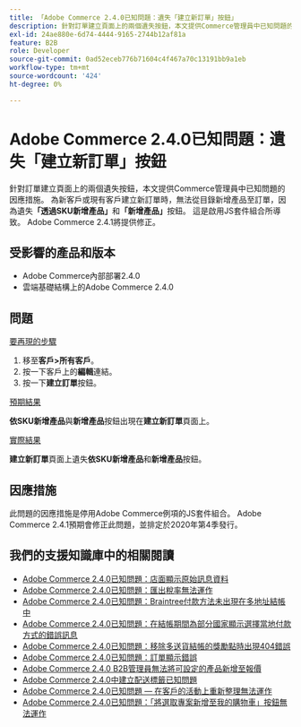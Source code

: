 ```yaml
---
title: 「Adobe Commerce 2.4.0已知問題：遺失「建立新訂單」按鈕」
description: 針對訂單建立頁面上的兩個遺失按鈕，本文提供Commerce管理員中已知問題的因應措施。 為新客戶或現有客戶建立新訂單時，無法從目錄將產品新增至訂單，因為缺少**Add Products By SKU**和**Add Products**按鈕。 這是啟用JS套件組合所導致。 Adobe Commerce 2.4.1將提供修正。
exl-id: 24ae880e-6d74-4444-9165-2744b12af81a
feature: B2B
role: Developer
source-git-commit: 0ad52eceb776b71604c4f467a70c13191bb9a1eb
workflow-type: tm+mt
source-wordcount: '424'
ht-degree: 0%

---
```


# Adobe Commerce 2.4.0已知問題：遺失「建立新訂單」按鈕

針對訂單建立頁面上的兩個遺失按鈕，本文提供Commerce管理員中已知問題的因應措施。 為新客戶或現有客戶建立新訂單時，無法從目錄新增產品至訂單，因為遺失&#x200B;**「透過SKU新增產品」**&#x200B;和&#x200B;**「新增產品」**&#x200B;按鈕。 這是啟用JS套件組合所導致。 Adobe Commerce 2.4.1將提供修正。

## 受影響的產品和版本

* Adobe Commerce內部部署2.4.0
* 雲端基礎結構上的Adobe Commerce 2.4.0

## 問題

<u>要再現的步驟</u>

1. 移至&#x200B;**客戶>所有客戶**。
1. 按一下客戶上的&#x200B;**編輯**&#x200B;連結。
1. 按一下&#x200B;**建立訂單**&#x200B;按鈕。

<u>預期結果</u>

**依SKU新增產品**&#x200B;與&#x200B;**新增產品**&#x200B;按鈕出現在&#x200B;**建立新訂單**&#x200B;頁面上。

<u>實際結果</u>

**建立新訂單**&#x200B;頁面上遺失&#x200B;**依SKU新增產品**&#x200B;和&#x200B;**新增產品**&#x200B;按鈕。

## 因應措施

此問題的因應措施是停用Adobe Commerce例項的JS套件組合。 Adobe Commerce 2.4.1預期會修正此問題，並排定於2020年第4季發行。

## 我們的支援知識庫中的相關閱讀

* [Adobe Commerce 2.4.0已知問題：店面顯示原始訊息資料](/help/troubleshooting/storefront/magento-2-4-0-issue-storefront-raw-message-data-display.md)
* [Adobe Commerce 2.4.0已知問題：匯出稅率無法運作](/help/troubleshooting/miscellaneous/magento-2-4-0-known-issue-export-tax-rates-does-not-work.md)
* [Adobe Commerce 2.4.0已知問題：Braintree付款方法未出現在多地址結帳中](/help/troubleshooting/payments/magento-2-4-0-braintree-not-in-multiple-addresses-checkout.md)
* [Adobe Commerce 2.4.0已知問題：在結帳期間為部分國家顯示選擇當地付款方式的錯誤訊息](/help/troubleshooting/payments/magento-2-4-0-checkout-error-selecting-local-payments.md)
* [Adobe Commerce 2.4.0已知問題：移除多送貨結帳的獎勵點時出現404錯誤](/help/troubleshooting/storefront/magento-2-4-0-404-error-removing-rewards-points-on-multi-shipping-checkout.md)
* [Adobe Commerce 2.4.0已知問題：訂單顯示錯誤](/help/troubleshooting/storefront/magento-2-4-0-known-issue-orders-display-error.md)
* [Adobe Commerce 2.4.0 B2B管理員無法將可設定的產品新增至報價](/help/troubleshooting/miscellaneous/magento-2-4-0-b2b-admin-can-t-add-configurable-product-to-quote.md)
* [Adobe Commerce 2.4.0中建立配送標籤已知問題](/help/troubleshooting/known-issues-patches-attached/shipping-labels-creation-known-issue-in-magento-2-4-0.md)
* [Adobe Commerce 2.4.0已知問題 — 在客戶的活動上重新整理無法運作](/help/troubleshooting/miscellaneous/magento-2-4-0-refresh-on-customer-activities-does-not-work.md)
* [Adobe Commerce 2.4.0已知問題：「將選取專案新增至我的購物車」按鈕無法運作](/help/troubleshooting/miscellaneous/magento-2-4-0-add-selections-to-my-cart-does-not-work.md)
